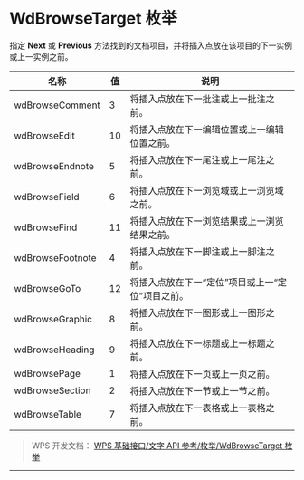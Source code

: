 # WdBrowseTarget 枚举

指定 **Next** 或 **Previous** 方法找到的文档项目，并将插入点放在该项目的下一实例或上一实例之前。

| 名称             | 值  | 说明                                             |
|------------------|-----|--------------------------------------------------|
| wdBrowseComment  | 3   | 将插入点放在下一批注或上一批注之前。             |
| wdBrowseEdit     | 10  | 将插入点放在下一编辑位置或上一编辑位置之前。     |
| wdBrowseEndnote  | 5   | 将插入点放在下一尾注或上一尾注之前。             |
| wdBrowseField    | 6   | 将插入点放在下一浏览域或上一浏览域之前。         |
| wdBrowseFind     | 11  | 将插入点放在下一浏览结果或上一浏览结果之前。     |
| wdBrowseFootnote | 4   | 将插入点放在下一脚注或上一脚注之前。             |
| wdBrowseGoTo     | 12  | 将插入点放在下一“定位”项目或上一“定位”项目之前。 |
| wdBrowseGraphic  | 8   | 将插入点放在下一图形或上一图形之前。             |
| wdBrowseHeading  | 9   | 将插入点放在下一标题或上一标题之前。             |
| wdBrowsePage     | 1   | 将插入点放在下一页或上一页之前。                 |
| wdBrowseSection  | 2   | 将插入点放在下一节或上一节之前。                 |
| wdBrowseTable    | 7   | 将插入点放在下一表格或上一表格之前。             |

> WPS 开发文档： [WPS 基础接口/文字 API 参考/枚举/WdBrowseTarget 枚举](https://qn.cache.wpscdn.cn/encs/doc/office_v19/topics/WPS%20%E5%9F%BA%E7%A1%80%E6%8E%A5%E5%8F%A3/%E6%96%87%E5%AD%97%20API%20%E5%8F%82%E8%80%83/%E6%9E%9A%E4%B8%BE/WdBrowseTarget%20%E6%9E%9A%E4%B8%BE.html)

------------------------------------------------------------------------
